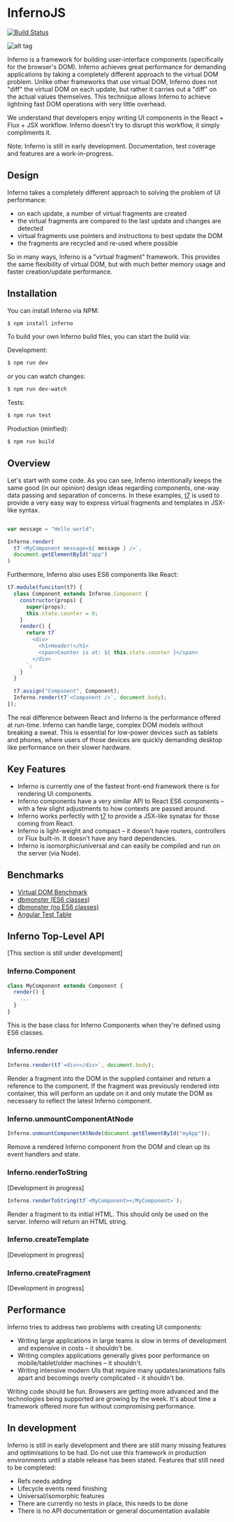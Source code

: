 # InfernoJS

[![Build Status](https://travis-ci.org/trueadm/inferno.svg?branch=new-build)](https://travis-ci.org/trueadm/inferno)

![alt tag](http://infernojs.org/browserstack.svg)


Inferno is a framework for building user-interface components (specifically for the browser's DOM). Inferno achieves great performance for demanding applications by taking a completely different approach to the virtual DOM problem. Unlike other frameworks that use virtual DOM, Inferno does not "diff" the virtual DOM on each update, but rather it carries out a "diff" on the actual values themselves. This technique allows Inferno to achieve lightning fast DOM operations with very little overhead.

We understand that developers enjoy writing UI components in the React + Flux + JSX workflow. Inferno doesn't try to disrupt this workflow, it simply compliments it.

Note: Inferno is still in early development. Documentation, test coverage and features are a work-in-progress.

## Design

Inferno takes a completely different approach to solving the problem of UI performance:
- on each update, a number of virtual fragments are created
- the virtual fragments are compared to the last update and changes are detected
- virtual fragments use pointers and instructions to best update the DOM
- the fragments are recycled and re-used where possible

So in many ways, Inferno is a "virtual fragment" framework. This provides the same flexibility of virtual DOM, but with
much better memory usage and faster creation/update performance.

## Installation

You can install Inferno via NPM:

```sh
$ npm install inferno
```

To build your own Inferno build files, you can start the build via:

Development:
```sh
$ npm run dev
```
or you can watch changes:
```sh
$ npm run dev-watch
```

Tests:
```sh
$ npm run test
```

Production (minfied):
```sh
$ npm run build
```

## Overview

Let's start with some code. As you can see, Inferno intentionally keeps the same good (in our opinion) design ideas regarding components, one-way data passing and separation of concerns.
In these examples, [t7](https://github.com/trueadm/t7) is used to provide a very easy way to express virtual fragments and templates in JSX-like syntax.

```javascript

var message = "Hello world";

Inferno.render(
  t7`<MyComponent message=${ message } />`,
  document.getElementById("app")
)
```
Furthermore, Inferno also uses ES6 components like React:

```javascript
t7.module(funciton(t7) {
  class Component extends Inferno.Component {
    constructor(props) {
      super(props);
      this.state.counter = 0;
    }
    render() {
      return t7`
        <div>
          <h1>Header!</h1>
          <span>Counter is at: ${ this.state.counter }</span>
        </div>
      `;
    }  
  }

  t7.assign("Component", Component);
  Inferno.render(t7`<Component />`, document.body);
});
```
The real difference between React and Inferno is the performance offered at run-time. Inferno can handle large, complex DOM models without breaking a sweat.
This is essential for low-power devices such as tablets and phones, where users of those devices are quickly demanding desktop like performance on their slower hardware.

## Key Features

- Inferno is currently one of the fastest front-end framework there is for rendering UI components.
- Inferno components have a very similar API to React ES6 components – with a few slight adjustments to how contexts are passed around.
- Inferno works perfectly with [t7](https://github.com/trueadm/t7) to provide a JSX-like synatax for those coming from React.
- Inferno is light-weight and compact – it doesn't have routers, controllers or Flux built-in. It doesn't have any hard dependencies.
- Inferno is isomorphic/universal and can easily be compiled and run on the server (via Node).

## Benchmarks

- [Virtual DOM Benchmark](http://vdom-benchmark.github.io/vdom-benchmark/)
- [dbmonster (ES6 classes)](http://infernojs.org/benchmarks/dbmonster/)
- [dbmonster (no ES6 classes)](http://infernojs.org/benchmarks/dbmonster/inferno-dbmonster-raw-es5.html)
- [Angular Test Table](http://infernojs.org/benchmarks/angular-test-table/infernojs/index.html)

## Inferno Top-Level API

[This section is still under development]

### Inferno.Component

```javascript
class MyComponent extends Component {
  render() {
    ...
  }
}
```

This is the base class for Inferno Components when they're defined using ES6 classes.

### Inferno.render

```javascript
Inferno.render(t7`<div></div>`, document.body);
```

Render a fragment into the DOM in the supplied container and return a reference to the component. If the fragment was previously rendered into container, this will
perform an update on it and only mutate the DOM as necessary to reflect the latest Inferno component.

### Inferno.unmountComponentAtNode

```javascript
Inferno.unmountComponentAtNode(document.getElementById("myApp"));
```

Remove a rendered Inferno component from the DOM and clean up its event handlers and state.

### Inferno.renderToString

[Development in progress]

```javascript
Inferno.renderToString(t7`<MyComponent></MyComponent>`);
```

Render a fragment to its initial HTML. This should only be used on the server. Inferno will return an HTML string.

### Inferno.createTemplate

[Development in progress]

### Inferno.createFragment

[Development in progress]

## Performance

Inferno tries to address two problems with creating UI components:
- Writing large applications in large teams is slow in terms of development and expensive in costs – it shouldn't be.
- Writing complex applications generally gives poor performance on mobile/tablet/older machines – it shouldn't.
- Writing intensive modern UIs that require many updates/animations falls apart and becomings overly complicated - it shouldn't be.

Writing code should be fun. Browsers are getting more advanced and the technologies being supported are growing by the week. It's about
time a framework offered more fun without compromising performance.

## In development

Inferno is still in early development and there are still many missing features and optimisations to be had. Do not use this framework in production environments until a stable
release has been stated. Features that still need to be completed:

- Refs needs adding
- Lifecycle events need finishing
- Universal/isomorphic features
- There are currently no tests in place, this needs to be done
- There is no API documentation or general documentation available
